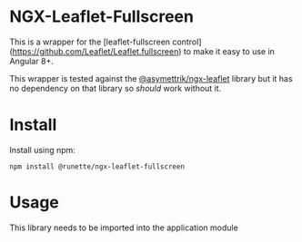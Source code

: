 # NGX-Leaflet-Fullscreen

This is a wrapper for the [leaflet-fullscreen control] (https://github.com/Leaflet/Leaflet.fullscreen) to make it easy to use in Angular 8+.

This wrapper is tested against the [@asymettrik/ngx-leaflet](https://github.com/Asymmetrik/ngx-leaflet) library but it has no dependency on that library so *should* work without it.

# Install

Install using npm:

```
npm install @runette/ngx-leaflet-fullscreen
```

# Usage

This library needs to be imported into the application module 
